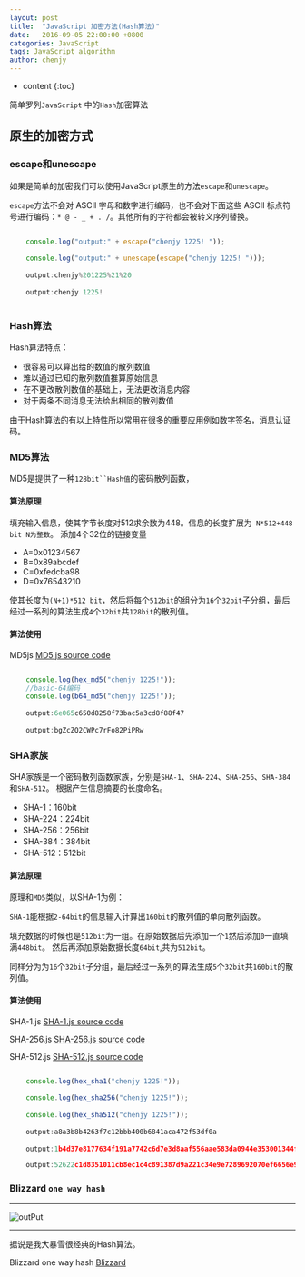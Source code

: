 ```yaml
---
layout: post
title:  "JavaScript 加密方法(Hash算法)"
date:   2016-09-05 22:00:00 +0800
categories: JavaScript
tags: JavaScript algorithm
author: chenjy
---
```


* content
{:toc}


简单罗列`JavaScript` 中的`Hash`加密算法




## 原生的加密方式

### escape和unescape

如果是简单的加密我们可以使用JavaScript原生的方法`escape`和`unescape`。

`escape`方法不会对 ASCII 字母和数字进行编码，也不会对下面这些 ASCII 标点符号进行编码：` * @ - _ + . / `。其他所有的字符都会被转义序列替换。

```js

    console.log("output:" + escape("chenjy 1225! "));
    
    console.log("output:" + unescape(escape("chenjy 1225! ")));
	
	output:chenjy%201225%21%20
	
	output:chenjy 1225! 
	
```

### Hash算法

Hash算法特点：

* 很容易可以算出给的数值的散列数值
* 难以通过已知的散列数值推算原始信息
* 在不更改散列数值的基础上，无法更改消息内容
* 对于两条不同消息无法给出相同的散列数值

由于Hash算法的有以上特性所以常用在很多的重要应用例如数字签名，消息认证码。
​	


### MD5算法

MD5是提供了一种`128bit``Hash值`的密码散列函数，

#### 算法原理

填充输入信息，使其字节长度对512求余数为448。信息的长度扩展为` N*512+448 bit N为整数`。
添加4个32位的链接变量

* A=0x01234567
* B=0x89abcdef
* C=0xfedcba98
* D=0x76543210

使其长度为`(N+1)*512 bit`，然后将每个`512bit`的组分为`16`个`32bit`子分组，最后经过一系列的算法生成`4`个`32bit`共`128bit`的散列值。

#### 算法使用

MD5js [MD5.js source code](http://pajhome.org.uk/crypt/md5/md5.html)

```js

    console.log(hex_md5("chenjy 1225!"));
    //basic-64编码
    console.log(b64_md5("chenjy 1225!"));
    
	output:6e065c650d8258f73bac5a3cd8f88f47
	
	output:bgZcZQ2CWPc7rFo82PiPRw

```

### SHA家族

SHA家族是一个密码散列函数家族，分别是`SHA-1`、`SHA-224`、`SHA-256`、`SHA-384`和`SHA-512`。
根据产生信息摘要的长度命名。

* SHA-1：160bit
* SHA-224：224bit
* SHA-256：256bit
* SHA-384：384bit
* SHA-512：512bit

#### 算法原理

原理和`MD5`类似，以SHA-1为例：

`SHA-1`能根据`2-64bit`的信息输入计算出`160bit`的散列值的单向散列函数。

填充数据的时候也是`512bit`为一组。在原始数据后先添加一个`1`然后添加`0`一直填满`448bit`。
然后再添加原始数据长度`64bit`,共为`512bit`。

同样分为为`16`个`32bit`子分组，最后经过一系列的算法生成`5`个`32bit`共`160bit`的散列值。

#### 算法使用

SHA-1.js [SHA-1.js source code](http://pajhome.org.uk/crypt/md5/sha1.html)

SHA-256.js [SHA-256.js source code](http://pajhome.org.uk/crypt/md5/sha256.html)

SHA-512.js [SHA-512.js source code](http://pajhome.org.uk/crypt/md5/sha512.html)

```js

    console.log(hex_sha1("chenjy 1225!"));
    
    console.log(hex_sha256("chenjy 1225!"));
    
    console.log(hex_sha512("chenjy 1225!"));
    
	output:a8a3b8b4263f7c12bbb400b6841aca472f53df0a
	
	output:1b4d37e8177634f191a7742c6d7e3d8aaf556aae583da0944e353001344fe3b0

    output:52622c1d8351011cb8ec1c4c891387d9a221c34e9e7289692070ef6656e98c4025328682cb86bd8577f6ed2b51c61559adb76685356632543db3e9020cc162f2
```

### Blizzard  `one way hash`

***
![outPut](http://ww3.sinaimg.cn/mw690/c584f169gw1f7jtnnkrp8j20dw0863zn.jpg)
***

据说是我大暴雪很经典的Hash算法。

Blizzard  one way hash [Blizzard](http://www.oschina.net/code/snippet_99767_1217)